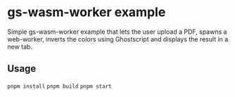 # gs-wasm-worker example

Simple gs-wasm-worker example that lets the user upload a PDF, spawns a web-worker, inverts the colors using Ghostscript and displays the result in a new tab.

## Usage
`pnpm install`
`pnpm build`
`pnpm start`
